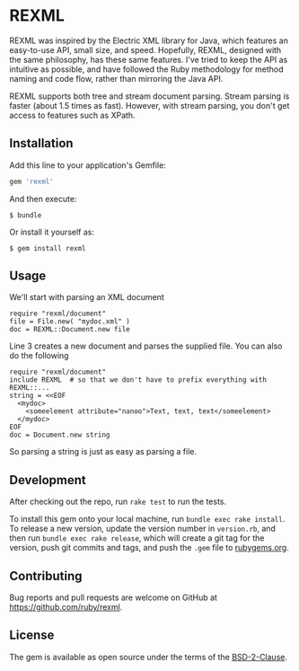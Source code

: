 # REXML

REXML was inspired by the Electric XML library for Java, which features an easy-to-use API, small size, and speed. Hopefully, REXML, designed with the same philosophy, has these same features. I've tried to keep the API as intuitive as possible, and have followed the Ruby methodology for method naming and code flow, rather than mirroring the Java API.

REXML supports both tree and stream document parsing. Stream parsing is faster (about 1.5 times as fast). However, with stream parsing, you don't get access to features such as XPath.

## Installation

Add this line to your application's Gemfile:

```ruby
gem 'rexml'
```

And then execute:

    $ bundle

Or install it yourself as:

    $ gem install rexml

## Usage

We'll start with parsing an XML document

```
require "rexml/document"
file = File.new( "mydoc.xml" )
doc = REXML::Document.new file
```

Line 3 creates a new document and parses the supplied file. You can also do the following

```
require "rexml/document"
include REXML  # so that we don't have to prefix everything with REXML::...
string = <<EOF
  <mydoc>
    <someelement attribute="nanoo">Text, text, text</someelement>
  </mydoc>
EOF
doc = Document.new string
```

So parsing a string is just as easy as parsing a file.

## Development

After checking out the repo, run `rake test` to run the tests.

To install this gem onto your local machine, run `bundle exec rake install`. To release a new version, update the version number in `version.rb`, and then run `bundle exec rake release`, which will create a git tag for the version, push git commits and tags, and push the `.gem` file to [rubygems.org](https://rubygems.org).

## Contributing

Bug reports and pull requests are welcome on GitHub at https://github.com/ruby/rexml.

## License

The gem is available as open source under the terms of the [BSD-2-Clause](LICENSE.txt).
